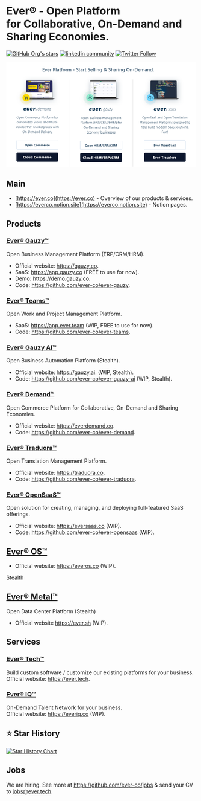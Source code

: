 # Ever® - Open Platform <br> for Collaborative, On-Demand and Sharing Economies.

<a href="https://github.com/ever-co"><img alt="GitHub Org's stars" src="https://img.shields.io/github/stars/ever-co?style=social"></a>
<a href="https://www.linkedin.com/company/everhq"><img src="https://img.shields.io/badge/LinkedIn-white?logo=linkedin&style=social" alt="linkedin community"></a>
<a href="https://twitter.com/everplatform"><img alt="Twitter Follow" src="https://img.shields.io/twitter/follow/everplatform?style=social"></a>

![Our Products](https://github.com/ever-co/.github/raw/develop/assets/images/ever_products.png)

## Main

- [https://ever.co](https://ever.co) - Overview of our products & services.
- [https://everco.notion.site](https://everco.notion.site) - Notion pages.

## Products

### [Ever® Gauzy™](https://github.com/ever-co/ever-gauzy)  

Open Business Management Platform (ERP/CRM/HRM).  

- Official website: <https://gauzy.co>.  
- SaaS: <https://app.gauzy.co> (FREE to use for now).  
- Demo: <https://demo.gauzy.co>.  
- Code: <https://github.com/ever-co/ever-gauzy>.

### [Ever® Teams™](https://github.com/ever-co/ever-teams)  

Open Work and Project Management Platform.  

- SaaS: <https://app.ever.team> (WIP, FREE to use for now).  
- Code: <https://github.com/ever-co/ever-teams>.

### [Ever® Gauzy AI™](https://github.com/ever-co/ever-gauzy-ai)  

Open Business Automation Platform (Stealth).  

- Official website: <https://gauzy.ai>. (WIP, Stealth).   
- Code: <https://github.com/ever-co/ever-gauzy-ai> (WIP, Stealth).  

### [Ever® Demand™](https://github.com/ever-co/ever-demand)  

Open Commerce Platform for Collaborative, On-Demand and Sharing Economies.  

- Official website: <https://everdemand.co>.  
- Code: <https://github.com/ever-co/ever-demand>.

### [Ever® Traduora™](https://github.com/ever-co/ever-traduora)  

Open Translation Management Platform.  

- Official website: <https://traduora.co>.  
- Code: <https://github.com/ever-co/ever-traduora>.

### [Ever® OpenSaaS™](https://github.com/ever-co/ever-opensaas)  

Open solution for creating, managing, and deploying full-featured SaaS offerings.  

- Official website: <https://eversaas.co> (WIP).  
- Code: <https://github.com/ever-co/ever-opensaas> (WIP).

## [Ever® OS™](https://everos.co)

- Official website: <https://everos.co> (WIP).  

Stealth

## [Ever® Metal™](https://ever.sh)

Open Data Center Platform (Stealth)  

- Official website <https://ever.sh> (WIP).

## Services

### [Ever® Tech™](https://ever.tech)

Build custom software / customize our existing platforms for your business.  
Official website: <https://ever.tech>.

### [Ever® IQ™](https://everiq.co) 

On-Demand Talent Network for your business.  
Official website: <https://everiq.co> (WIP).

## ⭐ Star History

[![Star History Chart](https://api.star-history.com/svg?repos=ever-co/ever-gauzy,ever-co/ever-demand,ever-co/ever-traduora,ever-co/ever-teams&type=Date)](https://star-history.com/#ever-co/ever-gauzy&ever-co/ever-demand&ever-co/ever-traduora&ever-co/ever-teams&Date)

## Jobs

We are hiring. See more at https://github.com/ever-co/jobs & send your CV to <jobs@ever.tech>.
